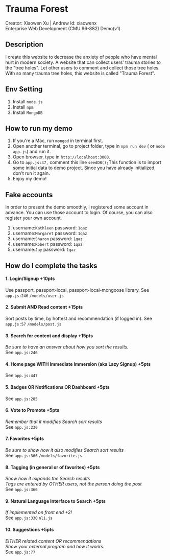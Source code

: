 # Trauma Forest
Creator: Xiaowen Xu | Andrew Id: xiaowenx <br> Enterprise Web Development (CMU 96-882) Demo(v1).

## Description
I create this website to decrease the anxiety of people who have mental hurt in modern society.
A website that can collect users' trauma stories to the "tree holes". Let other users to comment and collect those tree holes. With so many trauma tree holes, this website is called "Trauma Forest". 

## Env Setting
1. Install `node.js`
2. Install `npm`
3. Install `MongoDB`

## How to run my demo
1. If you're a Mac, run `mongod` in terminal first.
2. Open another terminal, go to project folder, type in `npm run dev` ( or `node app.js`) and run it.
3. Open browser, type in `http://localhost:3000`. 
4. Go to `app.js:47,` comment this line `seedDB();`This function is to import some initial data to demo project. Since you have already initialized, don't run it again.
4. Enjoy my demo!

## Fake accounts
In order to present the demo smoothly, I registered some account in advance. You can use those account to login. Of course, you can also register your own account.

1. username:`Kathleen`  password: `1qaz`
2. username:`Margaret`  password: `1qaz`
3. username:`Sharon`  password: `1qaz`
4. username:`Robert`  password: `1qaz`
5. username:`Jay`  password: `1qaz`

## How do I complete the tasks
#### 1. Login/Signup +10pts
Use passport, passport-local, passport-local-mongoose library. 
See `app.js:246`
`/models/user.js`
#### 2. Submit AND Read content +15pts
Sort posts by time, by hottest and recommendation (if logged in). 
See `app.js:57`
`/models/post.js`
#### 3. Search for content and display +15pts
*Be sure to have an answer about how you sort the results.*<br>
See `app.js:246`
#### 4. Home page WITH Immediate Immersion (aka Lazy Signup) +5pts
See `app.js:447`
#### 5. Badges OR Notifications OR Dashboard +5pts
See `app.js:285`
#### 6. Vote to Promote +5pts
*Remember that it modifies Search sort results*<br>
See `app.js:230`
#### 7. Favorites +5pts
*Be sure to show how it also modifies Search sort results*<br>
See `app.js:366`
`/models/favorite.js`
#### 8. Tagging (in general or of favorites) +5pts
*Show how it expands the Search results*<br>
*Tags are entered by OTHER users, not the person doing the post*<br>
See `app.js:366`
#### 9. Natural Language Interface to Search +5pts
*If implemented on front end +2!*<br>
See `app.js:330`
`nli.js`
#### 10. Suggestions +5pts
*EITHER related content OR recommendations*<br>
*Show your external program and how it works.*<br>
See `app.js:77`

